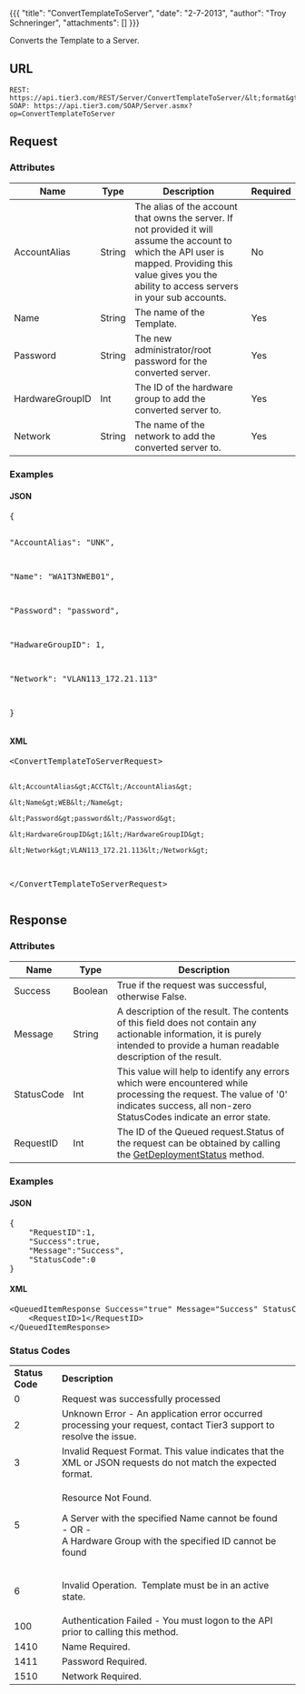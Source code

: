 {{{
  "title": "ConvertTemplateToServer",
  "date": "2-7-2013",
  "author": "Troy Schneringer",
  "attachments": []
}}}

Converts the Template to a Server.

## URL

    REST: https://api.tier3.com/REST/Server/ConvertTemplateToServer/&lt;format&gt;
    SOAP: https://api.tier3.com/SOAP/Server.asmx?op=ConvertTemplateToServer

## Request
### Attributes
<table>
    <thead>
    <tr>
      <th>Name</th>
      <th>Type</th>
      <th>Description</th>
      <th>Required</th>
    </tr>
  </thead>
  <tbody>
    <tr>
      <td>AccountAlias</td>
      <td>String</td>
      <td>The alias of the account that owns the server. If not provided it will assume the account to which the API user is mapped. Providing this value gives you the ability to access servers in your sub accounts.</td>
      <td>No</td>
    </tr>
    <tr>
      <td>Name</td>
      <td>String</td>
      <td>The name of the Template. &nbsp;</td>
      <td>Yes</td>
    </tr>
    <tr>
      <td>Password</td>
      <td>String</td>
      <td>The new administrator/root password for the converted server.</td>
      <td>Yes</td>
    </tr>
    <tr>
      <td>HardwareGroupID</td>
      <td>Int</td>
      <td>The ID of the hardware group to add the converted server to.</td>
      <td>Yes</td>
    </tr>
    <tr>
      <td>Network</td>
      <td>String</td>
      <td>The name of the network to add the converted server to.</td>
      <td>Yes</td>
    </tr>
  </tbody>
</table>

### Examples

<h4>JSON</h4>
<pre>{

  "AccountAlias": "UNK",

  "Name": "WA1T3NWEB01",

  "Password": "password",

  "HadwareGroupID": 1,

  "Network": "VLAN113_172.21.113"

}</pre>

<h4>XML</h4>
<pre>&lt;ConvertTemplateToServerRequest&gt;

    &lt;AccountAlias&gt;ACCT&lt;/AccountAlias&gt;

    &lt;Name&gt;WEB&lt;/Name&gt;

    &lt;Password&gt;password&lt;/Password&gt;

    &lt;HardwareGroupID&gt;1&lt;/HardwareGroupID&gt;

    &lt;Network&gt;VLAN113_172.21.113&lt;/Network&gt;

&lt;/ConvertTemplateToServerRequest&gt;</pre>

## Response
### Attributes
<table>
  <thead>
  <tr>
    <th>Name</th>
    <th>Type</th>
    <th>Description</th>
  </tr>
</thead>
<tbody>
    <tr>
      <td>Success</td>
      <td>Boolean</td>
      <td>True if the request was successful, otherwise False.</td>
    </tr>
    <tr>
      <td>Message</td>
      <td>String</td>
      <td>A description of the result. The contents of this field does not contain any actionable information, it is purely intended to provide a human readable description of the result.</td>
    </tr>
    <tr>
      <td>StatusCode</td>
      <td>Int</td>
      <td>This value will help to identify any errors which were encountered while processing the request. The value of '0' indicates success, all non-zero StatusCodes indicate an error state.</td>
    </tr>
    <tr>
      <td>RequestID</td>
      <td>Int</td>
      <td>The ID of the Queued request.Status of the request can be obtained by calling the&nbsp;<a href="http://help.tier3.com/entries/20561586-get-deployment-status">GetDeploymentStatus</a>&nbsp;method.</td>
    </tr>
  </tbody>
</table>

### Examples
<h4>JSON</h4>
<pre>{<br />    "RequestID":1,<br />    "Success":true,<br />    "Message":"Success",<br />    "StatusCode":0<br />}</pre>

<h4>XML</h4>
<pre>&lt;QueuedItemResponse Success="true" Message="Success" StatusCode="0"&gt;<br />&nbsp; &nbsp; &lt;RequestID&gt;1&lt;/RequestID&gt;<br />&lt;/QueuedItemResponse&gt;</pre>

### Status Codes
<table>
  <tbody>
    <tr>
      <td><strong>Status Code</strong>
      </td>
      <td><strong>Description</strong>
      </td>
    </tr>
    <tr>
      <td>0</td>
      <td>Request was successfully processed</td>
    </tr>
    <tr>
      <td>2</td>
      <td>Unknown Error - An application error occurred processing your request, contact Tier3 support to resolve the issue.</td>
    </tr>
    <tr>
      <td>3</td>
      <td>Invalid Request Format. This value indicates that the XML or JSON requests do not match the expected format.</td>
    </tr>
    <tr>
      <td>5</td>
      <td>
        <p>Resource Not Found. &nbsp;</p>
        <p>A Server with the specified Name cannot be found&nbsp;
          <br />- OR -
          <br />A Hardware Group with the specified ID cannot be found&nbsp;</p>
      </td>
    </tr>
    <tr>
      <td>6</td>
      <td>
        <p>Invalid Operation. &nbsp;Template must be in an active state.</p>
      </td>
    </tr>
    <tr>
      <td>100</td>
      <td>Authentication Failed - You must logon to the API prior to calling this method.</td>
    </tr>
    <tr>
      <td>1410</td>
      <td>Name Required.</td>
    </tr>
    <tr>
      <td>1411</td>
      <td>Password Required.</td>
    </tr>
    <tr>
      <td>1510</td>
      <td>Network Required.</td>
    </tr>
  </tbody>
</table>